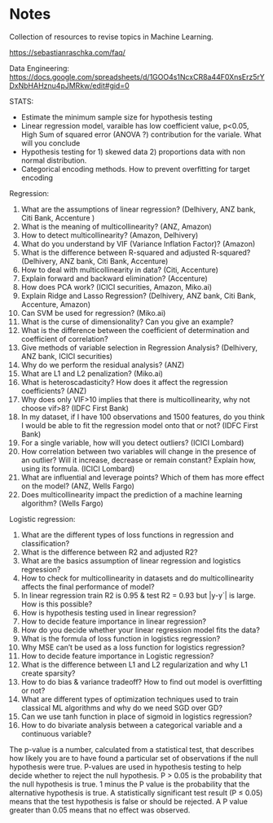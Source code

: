 # Notes

Collection of resources to revise topics in Machine Learning.

https://sebastianraschka.com/faq/

Data Engineering:
https://docs.google.com/spreadsheets/d/1GOO4s1NcxCR8a44F0XnsErz5rYDxNbHAHznu4pJMRkw/edit#gid=0


STATS:

+ Estimate the minimum sample size for hypothesis testing
+ Linear regression model, varaible has low coefficient value, p<0.05, High Sum of squared error (ANOVA ?) contribution for the variale. What will you conclude
+ Hypothesis testing for 1) skewed data 2) proportions data with non normal distribution.
+ Categorical encoding methods. How to prevent overfitting for target encoding


Regression:

1. What are the assumptions of linear regression? (Delhivery, ANZ bank, Citi Bank, Accenture )
2. What is the meaning of multicollinearity? (ANZ, Amazon)
3. How to detect multicollinearity? (Amazon, Delhivery)
4. What do you understand by VIF (Variance Inflation Factor)? (Amazon)
5. What is the difference between R-squared and adjusted R-squared? (Delhivery, ANZ bank, Citi Bank, Accenture)
6. How to deal with multicollinearity in data? (Citi, Accenture)
7. Explain forward and backward elimination? (Accenture)
8. How does PCA work? (ICICI securities, Amazon, Miko.ai)
9. Explain Ridge and Lasso Regression? (Delhivery, ANZ bank, Citi Bank, Accenture, Amazon)
10. Can SVM be used for regression? (Miko.ai)
11. What is the curse of dimensionality? Can you give an example?
12. What is the difference between the coefficient of determination and coefficient of correlation?
13. Give methods of variable selection in Regression Analysis? (Delhivery, ANZ bank, ICICI securities)
14. Why do we perform the residual analysis? (ANZ)
15. What are L1 and L2 penalization? (Miko.ai)
16. What is heteroscadasticity? How does it affect the regression coefficients? (ANZ)
17. Why does only VIF>10 implies that there is multicollinearity, why not choose vif>8? (IDFC First Bank)
18. In my dataset, if I have 100 observations and 1500 features, do you think I would be able to fit the regression model onto that or not? (IDFC First Bank)
19. For a single variable, how will you detect outliers? (ICICI Lombard)
20. How correlation between two variables will change in the presence of an outlier? Will it increase, decrease or remain constant? Explain how, using its formula. (ICICI Lombard)
21. What are influential and leverage points? Which of them has more effect on the model? (ANZ, Wells Fargo)
22. Does multicollinearity impact the prediction of a machine learning algorithm? (Wells Fargo)


Logistic regression:
1. What are the different types of loss functions in regression and classification?
2. What is the difference between R2 and adjusted R2?
3. What are the basics assumption of linear regression and logistics regression?
4. How to check for multicollinearity in datasets and do multicollinearity affects the final performance of model?
5. In linear regression train R2 is 0.95 & test R2 = 0.93 but |y-y`| is large. How is this possible?
6. How is hypothesis testing used in linear regression?
7. How to decide feature importance in linear regression?
8. How do you decide whether your linear regression model fits the data?
8. What is the formula of loss function in logistics regression?
9. Why MSE can’t be used as a loss function for logistics regression?
10. How to decide feature importance in Logistic regression?
11. What is the difference between L1 and L2 regularization and why L1 create sparsity?
12. How to do bias & variance tradeoff? How to find out model is overfitting or not?
13. What are different types of optimization techniques used to train classical ML algorithms and why do we need SGD over GD?
14. Can we use tanh function in place of sigmoid in logistics regression?
15. How to do bivariate analysis between a categorical variable and a continuous variable?


The p-value is a number, calculated from a statistical test, that describes how likely you are to have found a particular set of observations if the null hypothesis were true. P-values are used in hypothesis testing to help decide whether to reject the null hypothesis.
P > 0.05 is the probability that the null hypothesis is true. 1 minus the P value is the probability that the alternative hypothesis is true. A statistically significant test result (P ≤ 0.05) means that the test hypothesis is false or should be rejected. A P value greater than 0.05 means that no effect was observed.
